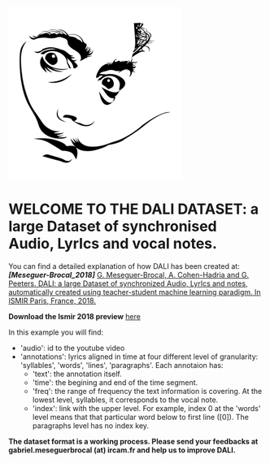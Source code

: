 
[DALI]: ./images/DALI.png

![alt text][DALI]

# WELCOME TO THE DALI DATASET: a large **D**ataset of synchronised **A**udio, **L**yr**I**cs and vocal notes.

You can find a detailed explanation of how DALI has been created at:
***[Meseguer-Brocal_2018]*** [G. Meseguer-Brocal, A. Cohen-Hadria and G. Peeters. DALI: a large Dataset of synchronized Audio, LyrIcs and notes, automatically created using teacher-student machine learning paradigm. In ISMIR Paris, France, 2018.](http://ismir2018.ircam.fr/doc/pdfs/35_Paper.pdf)



__Download the Ismir 2018 preview__ [here](https://github.com/gabolsgabs/DALI/blob/master/ismir_preview.zip)

In this example you will find:

- 'audio': id to the youtube video
- 'annotations': lyrics aligned in time at four different level of granularity: 'syllables', 'words', 'lines', 'paragraphs'. Each annotaion has:
    - 'text': the annotation itself.
    - 'time': the begining and end of the time segment.
    - 'freq': the range of frequency the text information is covering. At the lowest level,
    syllables, it corresponds to the vocal note.
    - 'index': link with the upper level. For example, index 0 at the 'words' level means that that particular word below to first line ([0]). The paragraphs level has no index key.

__The dataset format is a working process. Please send your feedbacks at gabriel.meseguerbrocal (at) ircam.fr and help us to improve DALI.__
